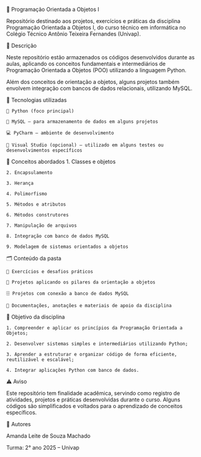 🐍 Programação Orientada a Objetos I

Repositório destinado aos projetos, exercícios e práticas da disciplina Programação Orientada a Objetos I, do curso técnico em informática no Colégio Técnico Antônio Teixeira Fernandes (Univap).

📄 Descrição

Neste repositório estão armazenados os códigos desenvolvidos durante as aulas, aplicando os conceitos fundamentais e intermediários de Programação Orientada a Objetos (POO) utilizando a linguagem Python.

Além dos conceitos de orientação a objetos, alguns projetos também envolvem integração com bancos de dados relacionais, utilizando MySQL.

🧠 Tecnologias utilizadas

    🐍 Python (foco principal)

    🐬 MySQL – para armazenamento de dados em alguns projetos

    💻 PyCharm – ambiente de desenvolvimento

    🎯 Visual Studio (opcional) – utilizado em alguns testes ou desenvolvimentos específicos


🔑 Conceitos abordados
    1. Classes e objetos

    2. Encapsulamento

    3. Herança

    4. Polimorfismo

    5. Métodos e atributos

    6. Métodos construtores

    7. Manipulação de arquivos

    8. Integração com banco de dados MySQL

    9. Modelagem de sistemas orientados a objetos


🗂️ Conteúdo da pasta

    📄 Exercícios e desafios práticos

    🔧 Projetos aplicando os pilares da orientação a objetos

    🗄️ Projetos com conexão a banco de dados MySQL

    📑 Documentações, anotações e materiais de apoio da disciplina


🚀 Objetivo da disciplina

    1. Compreender e aplicar os princípios da Programação Orientada a Objetos;

    2. Desenvolver sistemas simples e intermediários utilizando Python;

    3. Aprender a estruturar e organizar código de forma eficiente, reutilizável e escalável;

    4. Integrar aplicações Python com banco de dados.


⚠️ Aviso

Este repositório tem finalidade acadêmica, servindo como registro de atividades, projetos e práticas desenvolvidas durante o curso. Alguns códigos são simplificados e voltados para o aprendizado de conceitos específicos.


👥 Autores

Amanda Leite de Souza Machado

Turma: 2° ano 2025 – Univap


